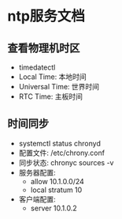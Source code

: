 # ntp服务文档

## 查看物理机时区
- timedatectl
- Local Time: 本地时间
- Universal Time: 世界时间
- RTC Time: 主板时间
 
## 时间同步
- systemctl status chronyd
- 配置文件: /etc/chrony.conf
- 同步状态: chronyc sources -v
- 服务器配置:
    - allow 10.1.0.0/24
    - local stratum 10
- 客户端配置:
    - server 10.1.0.2